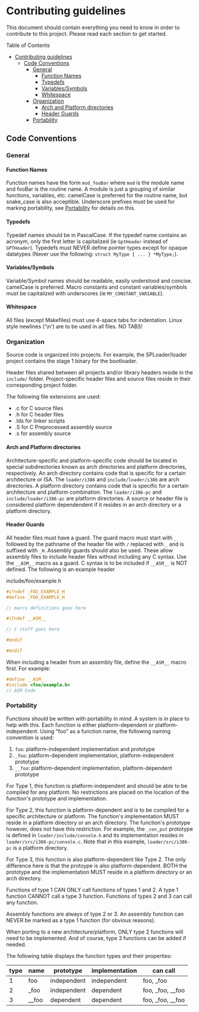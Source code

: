 # Contributing guidelines

This document should contain everything you need to know in order to contribute
to this project. Please read each section to get started.

Table of Contents
<!-- TOC -->

- [Contributing guidelines](#contributing-guidelines)
    - [Code Conventions](#code-conventions)
        - [General](#general)
            - [Function Names](#function-names)
            - [Typedefs](#typedefs)
            - [Variables/Symbols](#variablessymbols)
            - [Whitespace](#whitespace)
        - [Organization](#organization)
            - [Arch and Platform directories](#arch-and-platform-directories)
            - [Header Guards](#header-guards)
        - [Portability](#portability)

<!-- /TOC -->

## Code Conventions

### General

#### Function Names

Function names have the form `mod_fooBar` where `mod` is the module name and
fooBar is the routine name. A module is just a grouping of similar functions,
variables, etc. camelCase is preferred for the routine name, but snake_case is
also acceptible. Underscore prefixes must be used for marking portability, see
[Portability](#Portability) for details on this.

#### Typedefs

Typedef names should be in PascalCase. If the typedef name contains an acronym,
only the first letter is capitalized (ie `GptHeader` instead of `GPTHeader`).
Typedefs must NEVER define pointer types except for opaque datatypes (Never use
the following: `struct MyType { ... } *MyType;`).

#### Variables/Symbols

Variable/Symbol names should be readable, easily understood and concise.
camelCase is preferred. Macro constants and constant variables/symbols must be
capitalized with underscores (ie `MY_CONSTANT_VARIABLE`).

#### Whitespace

All files (except Makefiles) must use 4-space tabs for indentation. Linux style
newlines ('\n') are to be used in all files. NO TABS!

### Organization

Source code is organized into projects. For example, the SPLoader/loader
project contains the stage 1 binary for the bootloader.

Header files shared between all projects and/or library headers reside in the
`include/` folder. Project-specific header files and source files reside in
their corresponding project folder.

The following file extensions are used:
  * .c for C source files
  * .h for C header files
  * .lds for linker scripts
  * .S for C Preprocessed assembly source
  * .s for assembly source

#### Arch and Platform directories

Architecture-specific and platform-specific code should be located in special
subdirectories known as arch directories and platform directories,
respectively. An arch directory contains code that is specific for a certain
architecture or ISA. The `loader/i386` and `include/loader/i386` are arch
directories. A platform directory contains code that is specific for a certain
architecture and platform combination. The `loader/i386-pc` and
`include/loader/i386-pc` are platform directories. A source or header file is
considered platform dependendent if it resides in an arch directory or a
platform directory.

#### Header Guards

All header files must have a guard. The guard macro must start with `_`
followed by the pathname of the header file with `/` replaced with `_` and is
suffixed with `_H`. Assembly guards should also be used. These allow assembly
files to include header files without including any C syntax. Use the `__ASM__`
macro as a guard. C syntax is to be included if `__ASM__` is NOT defined. The
following is an example header

include/foo/example.h
```C
#ifndef _FOO_EXAMPLE_H
#define _FOO_EXAMPLE_H

// macro definitions goes here

#ifndef __ASM__

// C stuff goes here

#endif

#endif
```

When including a header from an assembly file, define the `__ASM__` macro
first. For example:
```C
#define __ASM__
#include <foo/example.h>
// ASM Code
```

### Portability

Functions should be written with portability in mind. A system is in place to
help with this. Each function is either platform-dependent or 
platform-independent. Using "foo" as a function name, the following naming
convention is used:

 1. `foo`: platform-independent implementation and prototype
 2. `_foo`: platform-dependent implementation, platform-independent prototype
 3. `__foo`: platform-dependent implementation, platform-dependent prototype

For Type 1, this function is platform-independent and should be able to be
compiled for any platform. No restrictions are placed on the location of the
function's prototype and implementation.

For Type 2, this function is platform-dependent and is to be compiled for a
specific architecture or platform. The function's implementation MUST reside
in a platform directory or an arch directory. The function's prototype however,
does not have this restriction. For example, the `_con_put` prototype is
defined in `loader/include/console.h` and its implementation resides
in `loader/src/i386-pc/console.c`. Note that in this example,
`loader/src/i386-pc` is a platform directory.

For Type 3, this function is also platform-dependent like Type 2. The only
difference here is that the protoype is also platform-dependent. BOTH the
prototype and the implementation MUST reside in a platform directory or an arch
directory.

Functions of type 1 CAN ONLY call functions of types 1 and 2. A type 1 function
CANNOT call a type 3 function. Functions of types 2 and 3 can call any
function.

Assembly functions are always of type 2 or 3. An assembly function can NEVER
be marked as a type 1 function (for obvious reasons).

When porting to a new architecture/platform, ONLY type 2 functions will need to
be implemented. And of course, type 3 functions can be added if needed.

The following table displays the function types and their properties:

| type | name  | prototype   | implementation | can call         |
|------|-------|-------------|----------------|------------------|
|    1 |   foo | independent |    independent | foo, _foo        |
|    2 |  _foo | independent |      dependent | foo, _foo, __foo |
|    3 | __foo |   dependent |      dependent | foo, _foo, __foo |
